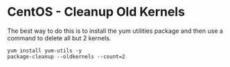 # CentOS - Cleanup Old Kernels

The best way to do this is to install the yum utilities package and then
use a command to delete all but 2 kernels.

``` {.sourceCode .bash}
yum install yum-utils -y
package-cleanup --oldkernels --count=2
```
